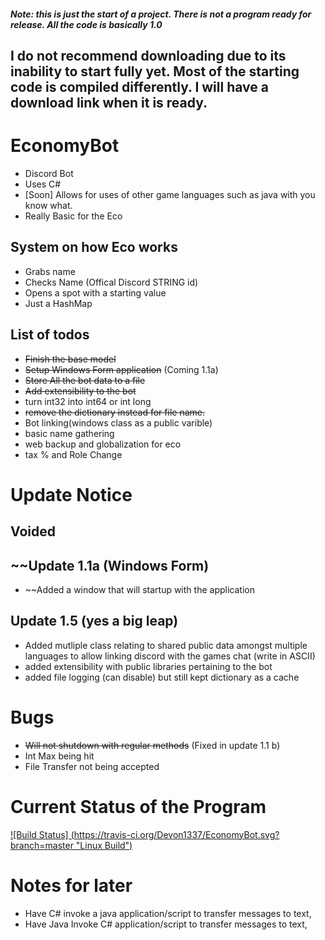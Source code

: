 ##### Note: this is just the start of a project.  There is not a program ready for release.  All the code is basically 1.0 

## I do not recommend downloading due to its inability to start fully yet.  Most of the starting code is compiled differently.  I will have a download link when it is ready. 

# EconomyBot

- Discord Bot
- Uses C#
- [Soon] Allows for uses of other game languages such as java with you know what.
- Really Basic for the Eco

## System on how Eco works

- Grabs name
- Checks Name (Offical Discord STRING id)
- Opens a spot with a starting value
- Just a HashMap

## List of todos

- ~~Finish the base model~~
- ~~Setup Windows Form application~~ (Coming 1.1a)
- ~~Store All the bot data to a file~~
- ~~Add extensibility to the bot~~
- turn int32 into int64 or int long
- ~~remove the dictionary instead for file name.~~
- Bot linking(windows class as a public varible)
- basic name gathering
- web backup and globalization for eco
- tax % and Role Change

# Update Notice
## Voided
## ~~Update 1.1a (Windows Form)
- ~~Added a window that will startup with the application

## Update 1.5 (yes a big leap)
- Added mutliple class relating to shared public data amongst multiple languages to allow linking discord with the games chat (write in ASCII)
- added extensibility with public libraries pertaining to the bot
- added file logging (can disable) but still kept dictionary as a cache

# Bugs
- ~~Will not shutdown with regular methods~~ (Fixed in update 1.1 b)
- Int Max being hit
- File Transfer not being accepted

# Current Status of the Program
[![Build Status] (https://travis-ci.org/Devon1337/EconomyBot.svg?branch=master "Linux Build")](https://travis-ci.org/Devon1337/EconomyBot/builds/)

# Notes for later
- Have C# invoke a java application/script to transfer messages to text,
- Have Java Invoke C# application/script to transfer messages to text,

